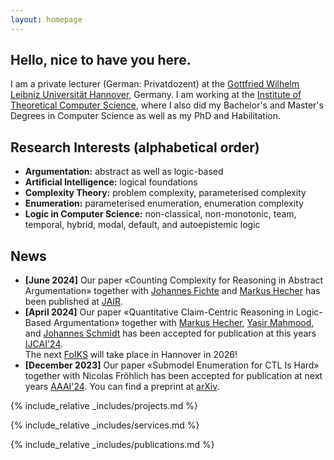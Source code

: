 ```yaml
---
layout: homepage
---
```


## Hello, nice to have you here.

I am a private lecturer (German: Privatdozent) at the [Gottfried Wilhelm Leibniz Universität Hannover](https://www.uni-hannover.de), Germany. 
I am working at the [Institute of Theoretical Computer Science](https://www.thi.uni-hannover.de), where I also did my Bachelor's and Master's Degrees in Computer Science as well as my PhD and Habilitation.

## Research Interests (alphabetical order)

- **Argumentation:** abstract as well as logic-based
- **Artificial Intelligence:** logical foundations
- **Complexity Theory:** problem complexity, parameterised complexity
- **Enumeration:** parameterised enumeration, enumeration complexity
- **Logic in Computer Science:** non-classical, non-monotonic, team, temporal, hybrid, modal, default, and autoepistemic logic

## News
- **[June 2024]** Our paper «Counting Complexity for Reasoning in Abstract Argumentation» together with <a href="https://liu.se/en/employee/johfi52)">Johannes Fichte</a> and <a href="https://www.csail.mit.edu/person/markus-hecher">Markus Hecher</a> has been published at <a href="https://jair.org/index.php/jair/article/view/16210">JAIR</a>.<br />
- **[April 2024]** Our paper «Quantitative Claim-Centric Reasoning in Logic-Based Argumentation» together with <a href="https://www.csail.mit.edu/person/markus-hecher">Markus Hecher</a>, <a href="https://dice-research.org/YasirMahmood">Yasir Mahmood</a>, and <a href="https://ju.se/personinfo.html?sign=schjoh">Johannes Schmidt</a> has been accepted for publication at this years <a href="https://ijcai24.org/">IJCAI'24</a>.<br />
The next <a href="https://foiks2026.github.io">FoIKS</a> will take place in Hannover in 2026!
- **[December 2023]** Our paper «Submodel Enumeration for CTL Is Hard» together with Nicolas Fröhlich has been accepted for publication at next years <a href="https://aaai.org/aaai-conference/">AAAI'24</a>. You can find a preprint at <a href="https://arxiv.org/abs/2312.09868">arXiv</a>.
<!-- - **[July 2023]** Our paper «Logics with probabilistic team semantics and the Boolean negation» together with Miika Hannula, Minna Hirvonen, Juha Kontinen, Yasir Mahmood, and Jonni Virtema has been accepted for publication at this year <a href="http://jelia2023.inf.tu-dresden.de">JELIA</a>
- **[May 2023]** Our paper «Quantitative Reasoning and Structural Complexity for Claim-Centric Argumentation» together with Markus Hecher, Johannes Fichte, and Yasir Mahmood has been accepted for publication at this year <a href="http://ijcai-23.org" target="_blank">IJCAI</a>
- **[Feb. 2023]** Started this webpage ;-) -->

{% include_relative _includes/projects.md %}

{% include_relative _includes/services.md %}

{% include_relative _includes/publications.md %}
